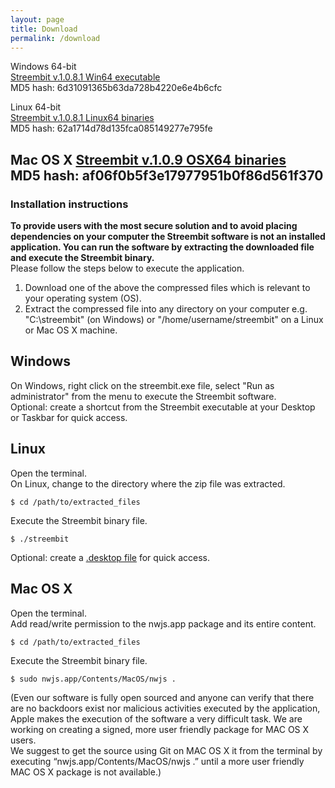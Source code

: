 ```yaml
---
layout: page
title: Download
permalink: /download
---
```


Windows 64-bit        
[Streembit v.1.0.8.1 Win64 executable](http://streembit.github.io/downloads/streembit_win64.zip)      
MD5 hash: 6d31091365b63da728b4220e6e4b6cfc  

Linux 64-bit        
[Streembit v.1.0.8.1 Linux64 binaries](http://streembit.github.io/downloads/streembit_linux64.zip)      
MD5 hash: 62a1714d78d135fca085149277e795fe  

Mac OS X
[Streembit v.1.0.9 OSX64 binaries](http://streembit.github.io/downloads/streembit_macosx64.zip)   
MD5 hash: af06f0b5f3e17977951b0f86d561f370
-----



### Installation instructions
**To provide users with the most secure solution and to avoid placing dependencies on your computer the Streembit software is not an installed application. You can run the software by extracting the downloaded file and execute the Streembit binary.**   
Please follow the steps below to execute the application.

1. Download one of the above the compressed files which is relevant to your operating system (OS).
2. Extract the compressed file into any directory on your computer e.g. "C:\streembit" (on Windows) or "/home/username/streembit" on a Linux or Mac OS X machine.

Windows
-------
On Windows, right click on the streembit.exe file, select "Run as administrator" from the menu to execute the Streembit software.   
Optional: create a shortcut from the Streembit executable at your Desktop or Taskbar for quick access.


Linux
-----
Open the terminal.    
On Linux, change to the directory where the zip file was extracted.   

```
$ cd /path/to/extracted_files
```     

Execute the Streembit binary file.  

```
$ ./streembit
```   

Optional: create a [.desktop file](https://wiki.archlinux.org/index.php/Desktop_entries) for quick access.

Mac OS X
--------
Open the terminal.    
Add read/write permission to the nwjs.app package and its entire content.

```
$ cd /path/to/extracted_files
```

Execute the Streembit binary file.     

```
$ sudo nwjs.app/Contents/MacOS/nwjs .
```   

(Even our software is fully open sourced and anyone can verify that there are no backdoors exist nor malicious activities executed by the application, Apple makes the execution of the software a very difficult task. We are working on creating a signed, more user friendly package for MAC OS X users.   
We suggest to get the source using Git on MAC OS X it from the terminal by executing “nwjs.app/Contents/MacOS/nwjs .” until a more user friendly MAC OS X package is not available.)
